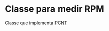 # Classe para medir RPM
Classe que implementa [PCNT](https://docs.espressif.com/projects/esp-idf/en/latest/esp32/api-reference/peripherals/pcnt.html)
